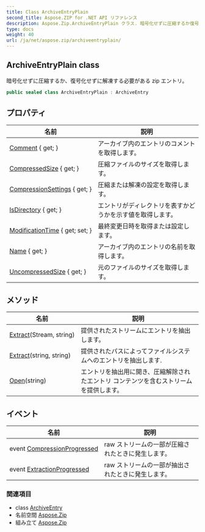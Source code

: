 ```yaml
---
title: Class ArchiveEntryPlain
second_title: Aspose.ZIP for .NET API リファレンス
description: Aspose.Zip.ArchiveEntryPlain クラス. 暗号化せずに圧縮するか復号化せずに解凍する必要がある zip エントリ
type: docs
weight: 40
url: /ja/net/aspose.zip/archiveentryplain/
---
```

## ArchiveEntryPlain class

暗号化せずに圧縮するか、復号化せずに解凍する必要がある zip エントリ。

```csharp
public sealed class ArchiveEntryPlain : ArchiveEntry
```

## プロパティ

| 名前 | 説明 |
| --- | --- |
| [Comment](../../aspose.zip/archiveentry/comment/) { get; } | アーカイブ内のエントリのコメントを取得します。 |
| [CompressedSize](../../aspose.zip/archiveentry/compressedsize/) { get; } | 圧縮ファイルのサイズを取得します。 |
| [CompressionSettings](../../aspose.zip/archiveentry/compressionsettings/) { get; } | 圧縮または解凍の設定を取得します。 |
| [IsDirectory](../../aspose.zip/archiveentry/isdirectory/) { get; } | エントリがディレクトリを表すかどうかを示す値を取得します。 |
| [ModificationTime](../../aspose.zip/archiveentry/modificationtime/) { get; set; } | 最終変更日時を取得または設定します。 |
| [Name](../../aspose.zip/archiveentry/name/) { get; } | アーカイブ内のエントリの名前を取得します。 |
| [UncompressedSize](../../aspose.zip/archiveentry/uncompressedsize/) { get; } | 元のファイルのサイズを取得します。 |

## メソッド

| 名前 | 説明 |
| --- | --- |
| [Extract](../../aspose.zip/archiveentry/extract/)(Stream, string) | 提供されたストリームにエントリを抽出します。 |
| [Extract](../../aspose.zip/archiveentry/extract/)(string, string) | 提供されたパスによってファイルシステムへのエントリを抽出します. |
| [Open](../../aspose.zip/archiveentry/open/)(string) | エントリを抽出用に開き、圧縮解除されたエントリ コンテンツを含むストリームを提供します。 |

## イベント

| 名前 | 説明 |
| --- | --- |
| event [CompressionProgressed](../../aspose.zip/archiveentry/compressionprogressed/) | raw ストリームの一部が圧縮されたときに発生します。 |
| event [ExtractionProgressed](../../aspose.zip/archiveentry/extractionprogressed/) | raw ストリームの一部が抽出されたときに発生します。 |

### 関連項目

* class [ArchiveEntry](../archiveentry/)
* 名前空間 [Aspose.Zip](../../aspose.zip/)
* 組み立て [Aspose.Zip](../../)



